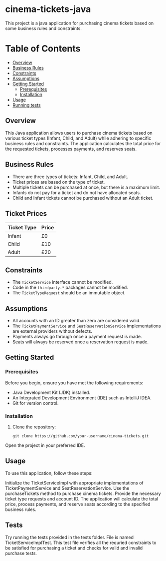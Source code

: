 # cinema-tickets-java

This project is a java application for purchasing cinema tickets based on some business rules and constraints.

# Table of Contents
- [Overview](#overview)
- [Business Rules](#business-rules)
- [Constraints](#constraints)
- [Assumptions](#assumptions)
- [Getting Started](#getting-started)
  - [Prerequisites](#prerequisites)
  - [Installation](#installation)
- [Usage](#usage)
- [Running tests](#tests)

## Overview

This Java application allows users to purchase cinema tickets based on various ticket types (Infant, Child, and Adult) while adhering to specific business rules and constraints. The application calculates the total price for the requested tickets, processes payments, and reserves seats.

## Business Rules

- There are three types of tickets: Infant, Child, and Adult.
- Ticket prices are based on the type of ticket.
- Multiple tickets can be purchased at once, but there is a maximum limit.
- Infants do not pay for a ticket and do not have allocated seats.
- Child and Infant tickets cannot be purchased without an Adult ticket.

## Ticket Prices

| Ticket Type | Price |
|-------------|-------|
| Infant      | £0    |
| Child       | £10   |
| Adult       | £20   |

## Constraints

- The `TicketService` interface cannot be modified.
- Code in the `thirdparty.*` packages cannot be modified.
- The `TicketTypeRequest` should be an immutable object.

## Assumptions

- All accounts with an ID greater than zero are considered valid.
- The `TicketPaymentService` and `SeatReservationService` implementations are external providers without defects.
- Payments always go through once a payment request is made.
- Seats will always be reserved once a reservation request is made.

## Getting Started

### Prerequisites

Before you begin, ensure you have met the following requirements:

- Java Development Kit (JDK) installed.
- An Integrated Development Environment (IDE) such as IntelliJ IDEA.
- Git for version control.

### Installation

1. Clone the repository:

   ```shell
   git clone https://github.com/your-username/cinema-tickets.git
Open the project in your preferred IDE.

## Usage

To use this application, follow these steps:

Initialize the TicketServiceImpl with appropriate implementations of TicketPaymentService and SeatReservationService.
Use the purchaseTickets method to purchase cinema tickets. Provide the necessary ticket type requests and account ID.
The application will calculate the total price, process payments, and reserve seats according to the specified business rules.

## Tests

Try running the tests provided in the tests folder. File is named TicketServiceImplTest.
This test file verifies all the requried constraints to be satisfied for purchasing a ticket and checks for valid and invalid
purchase tests.
